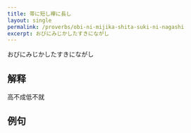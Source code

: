 ```yaml
---
title: 帯に短し襷に長し
layout: single
permalink: /proverbs/obi-ni-mijika-shita-suki-ni-nagashi
excerpt: おびにみじかしたすきにながし
---
```


おびにみじかしたすきにながし

## 解释

高不成低不就

## 例句

